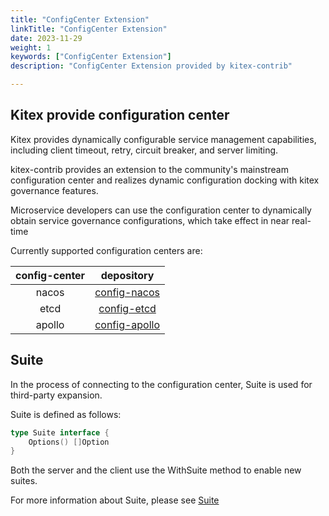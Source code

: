 ```yaml
---
title: "ConfigCenter Extension"
linkTitle: "ConfigCenter Extension"
date: 2023-11-29
weight: 1
keywords: ["ConfigCenter Extension"]
description: "ConfigCenter Extension provided by kitex-contrib"

---
```


## Kitex provide configuration center

Kitex provides dynamically configurable service management capabilities, including client timeout, retry, circuit breaker, and server limiting.

kitex-contrib provides an extension to the community's mainstream configuration center and realizes dynamic configuration docking with kitex governance features.

Microservice developers can use the configuration center to dynamically obtain service governance configurations, which take effect in near real-time

Currently supported configuration centers are:

| config-center |                           depository                            |
|:-------------:|:---------------------------------------------------------------:|
|     nacos     |  [config-nacos](https://github.com/kitex-contrib/config-nacos)  |
|     etcd      |   [config-etcd](https://github.com/kitex-contrib/config-etcd)   |
|    apollo     | [config-apollo](https://github.com/kitex-contrib/config-apollo) |

## Suite

In the process of connecting to the configuration center, Suite is used for third-party expansion.

Suite is defined as follows:
```go
type Suite interface {
    Options() []Option
}
```
Both the server and the client use the WithSuite method to enable new suites.

For more information about Suite, please see [Suite](../../framework-exten/suite.md)

